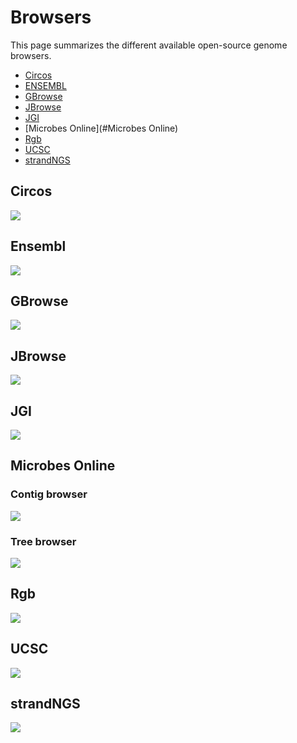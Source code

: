 # Browsers

This page summarizes the different available open-source genome browsers.

* [Circos](#Circos)
* [ENSEMBL](#ENSEMBL)
* [GBrowse](#GBrowse)
* [JBrowse](../#JBrowse)
* [JGI](#JGI)
* [Microbes Online](#Microbes Online)
* [Rgb](#Rgb)
* [UCSC](#UCSC)
* [strandNGS](#strandNGS)

## Circos

![](./Circos.png)

## Ensembl

![](./ENSEMBL.png)


## GBrowse

![](GBrowse.png)

## JBrowse

![](JBrowse.jpg)

## JGI

![](JGI.png)

## Microbes Online

### Contig browser

![](MO_contig_browser.png)

### Tree browser

![](MO_tree_browser.png)

## Rgb

![](Rgb.png)

## UCSC

![](UCSC.png)

## strandNGS

![](strandNGS.png)
